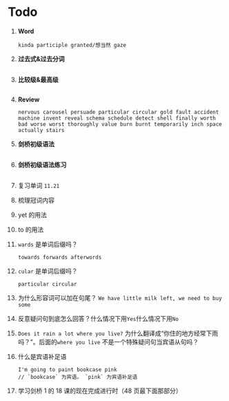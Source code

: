 # Todo

1. **Word**

   ```
   kinda participle granted/想当然 gaze
   ```

2. **过去式&过去分词**

   ```

   ```

3. **比较级&最高级**

   ```

   ```

4. **Review**

   ```
   nervous carousel persuade particular circular gold fault accident machine invent reveal schema schedule detect shell finally worth bad worse worst thoroughly value burn burnt temporarily inch space actually stairs
   ```

5. **剑桥初级语法**

   ```

   ```

6. **剑桥初级语法练习**

   ```

   ```

7. 复习单词 `11.21`

8. 梳理冠词内容

9. yet 的用法

10. to 的用法

11. `wards` 是单词后缀吗？

    ```
    towards forwards afterwords
    ```

12. `cular` 是单词后缀吗？

    ```
    particular circular
    ```

13. 为什么形容词可以加在句尾？ `We have little milk left, we need to buy some`

14. 反意疑问句到底怎么回答？什么情况下用`Yes`什么情况下用`No`

15. `Does it rain a lot where you live?` 为什么翻译成“你住的地方经常下雨吗？”。后面的`where you live` 不是一个特殊疑问句当宾语从句吗？

16. 什么是宾语补足语

    ```
    I'm going to paint bookcase pink
    // `bookcase` 为宾语。 `pink` 为宾语补足语
    ```

17. 学习剑桥 1 的 18 课的现在完成进行时（48 页最下面那部分）
